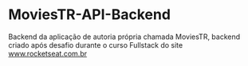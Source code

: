 # MoviesTR-API-Backend
Backend da aplicação de autoria própria chamada MoviesTR, backend criado após desafio durante o curso Fullstack do site www.rocketseat.com.br
